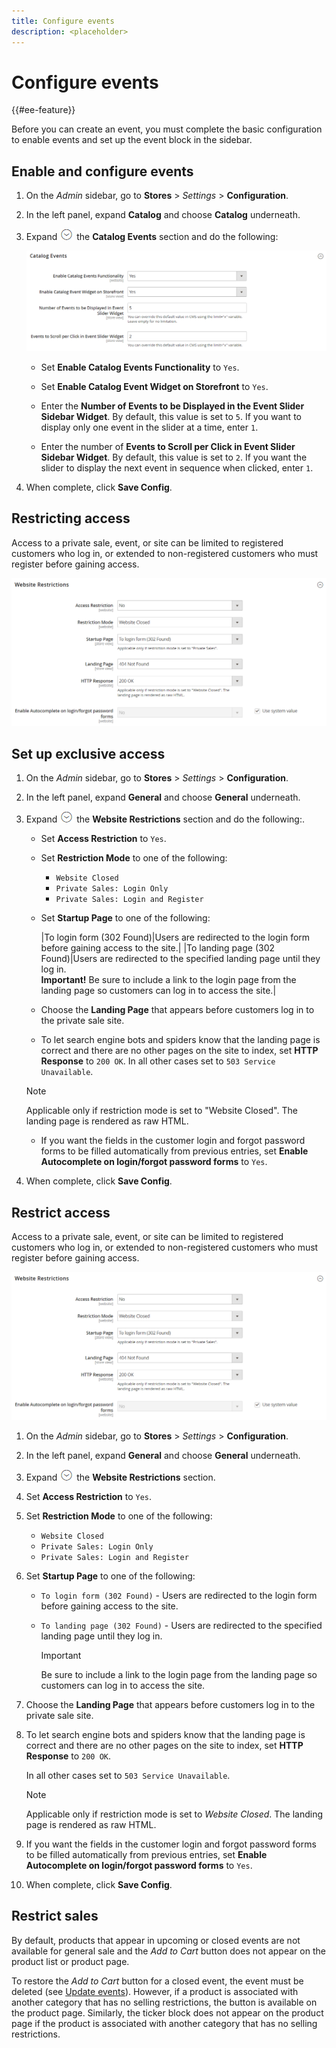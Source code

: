 ```yaml
---
title: Configure events
description: <placeholder>
---
```

# Configure events

{{#ee-feature}}

Before you can create an event, you must complete the basic configuration to enable events and set up the event block in the sidebar.

## Enable and configure events

1. On the _Admin_ sidebar, go to **Stores** > _Settings_ > **Configuration**.

1. In the left panel, expand **Catalog** and choose **Catalog** underneath.

1. Expand ![Expansion selector](../assets/icon-display-expand.png) the **Catalog Events** section and do the following:

    ![Catalog configuration - catalog events](../configuration-reference/catalog/assets/catalog-events.png)<!-- zoom -->

    - Set **Enable Catalog Events Functionality** to `Yes`.

    - Set **Enable Catalog Event Widget on Storefront** to `Yes`.

    - Enter the **Number of Events to be Displayed in the Event Slider Sidebar Widget**. By default, this value is set to `5`. If you want to display only one event in the slider at a time, enter `1`.

    - Enter the number of **Events to Scroll per Click in Event Slider Sidebar Widget**. By default, this value is set to `2`. If you want the slider to display the next event in sequence when clicked, enter `1`.

1. When complete, click **Save Config**.


## Restricting access

Access to a private sale, event, or site can be limited to registered customers who log in, or extended to non-registered customers who must register before gaining access.

![General configuration - website restrictions](../configuration-reference/general/assets/general-website-restrictions.png)<!-- zoom -->

## Set up exclusive access

1. On the _Admin_ sidebar, go to **Stores** > _Settings_ > **Configuration**.

1. In the left panel, expand **General** and choose **General** underneath.

1. Expand ![Expansion selector](../assets/icon-display-expand.png) the **Website Restrictions** section and do the following:.

   - Set **Access Restriction** to `Yes`.

   - Set **Restriction Mode** to one of the following:

      - `Website Closed`
      - `Private Sales: Login Only`
      - `Private Sales: Login and Register`

   - Set **Startup Page** to one of the following:

        |To login form (302 Found)|Users are redirected to the login form before gaining access to the site.|
        |To landing page (302 Found)|Users are redirected to the specified landing page until they log in. <br/>**Important!** Be sure to include a link to the login page from the landing page so customers can log in to access the site.|

   - Choose the **Landing Page** that appears before customers log in to the private sale site.

   - To let search engine bots and spiders know that the landing page is correct and there are no other pages on the site to index, set **HTTP Response** to `200 OK`. In all other cases set to `503 Service Unavailable`.

   >[!NOTE]
   >
   >Applicable only if restriction mode is set to "Website Closed". The landing page is rendered as raw HTML.

   - If you want the fields in the customer login and forgot password forms to be filled automatically from previous entries, set **Enable Autocomplete on login/forgot password forms** to `Yes`.

1. When complete, click **Save Config**.

## Restrict access

Access to a private sale, event, or site can be limited to registered customers who log in, or extended to non-registered customers who must register before gaining access.

![General configuration - website restrictions](../configuration-reference/general/assets/general-website-restrictions.png)<!-- zoom -->

1. On the _Admin_ sidebar, go to **Stores** > _Settings_ > **Configuration**.

1. In the left panel, expand **General** and choose **General** underneath.

1. Expand ![Expansion selector](../assets/icon-display-expand.png) the **Website Restrictions** section.

1. Set **Access Restriction** to `Yes`.

1. Set **Restriction Mode** to one of the following:

   - `Website Closed`
   - `Private Sales: Login Only`
   - `Private Sales: Login and Register`

1. Set **Startup Page** to one of the following:

   - `To login form (302 Found)` - Users are redirected to the login form before gaining access to the site.

   - `To landing page (302 Found)` - Users are redirected to the specified landing page until they log in. 

      >[!IMPORTANT]
      >
      >Be sure to include a link to the login page from the landing page so customers can log in to access the site.

1. Choose the **Landing Page** that appears before customers log in to the private sale site.

1. To let search engine bots and spiders know that the landing page is correct and there are no other pages on the site to index, set **HTTP Response** to `200 OK`.

   In all other cases set to `503 Service Unavailable`.

   >[!NOTE]
   >
   >Applicable only if restriction mode is set to _Website Closed_. The landing page is rendered as raw HTML.

1. If you want the fields in the customer login and forgot password forms to be filled automatically from previous entries, set **Enable Autocomplete on login/forgot password forms** to `Yes`.

1. When complete, click **Save Config**.

## Restrict sales

By default, products that appear in upcoming or closed events are not available for general sale and the _Add to Cart_ button does not appear on the product list or product page.

To restore the _Add to Cart_ button for a closed event, the event must be deleted (see [Update events](event-create.md#update-events)). However, if a product is associated with another category that has no selling restrictions, the button is available on the product page. Similarly, the ticker block does not appear on the product page if the product is associated with another category that has no selling restrictions.
